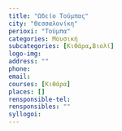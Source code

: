 ```yaml
---
title: "Ωδείο Τούμπας"
city: "Θεσσαλονίκη"
perioxi: "Τούμπα"
categories: Μουσική
subcategories: [Κιθάρα,Βιολί]
logo-img: 
address: ""
phone: 
email: 
courses: [Κιθάρα]
places: []
rensponsible-tel: 
rensponsibles: ""
syllogoi: 
---
```








